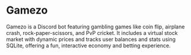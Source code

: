 # Gamezo
Gamezo is a Discord bot featuring gambling games like coin flip, airplane crash, rock-paper-scissors, and PvP cricket. It includes a virtual stock market with dynamic prices and tracks user balances and stats using SQLite, offering a fun, interactive economy and betting experience.
